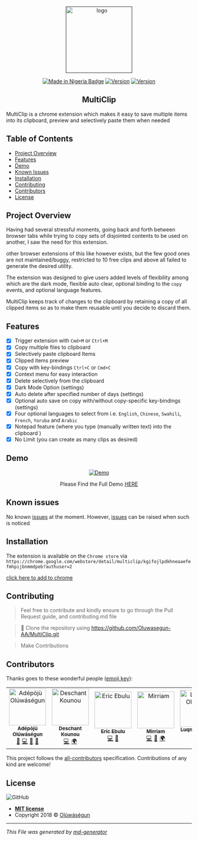 <p align="center">
  <a href="" target="">
    <img width="180" height="180" src="https://user-images.githubusercontent.com/25525765/65596963-52483e00-df98-11e9-8572-a9a27c7faf8d.png" alt="logo">
  </a>
</p>

<p align="center">
<a href="https://github.com/acekyd/made-in-nigeria"><img src="https://img.shields.io/badge/made%20in-nigeria-008751.svg?style=flat-square" alt="Made in Nigeria Badge"/></a>
<a href="https://codeclimate.com/github/Oluwasegun-AA/MultiClip/maintainability"><img src="https://api.codeclimate.com/v1/badges/c760dd1c8f7c08058e89/maintainability" alt="Version"></a>
<a href="#contributors"><img src="https://img.shields.io/badge/all_contributors-4-orange.svg?style=flat-square" alt="Version"></a>
</p>

<h2 align="center">MultiClip</h2>
MultiClip is a chrome extension which makes it easy to save multiple items into its clipboard, preview and selectively paste them when needed

## Table of Contents
* [Project Overview](#Project-Overview)
* [Features](#Features)
* [Demo](#demo)
* [Known Issues](#Known-issues)
* [Installation](#Installation)
* [Contributing](#contributing)
* [Contributors](#Contributors)
* [License](#License)

## Project Overview
Having had several stressful moments, going back and forth between browser tabs while trying to copy sets of disjointed contents to be used on another, I saw the need for this extension.

other browser extensions of this like however exists, but the few good ones are not maintained/buggy, restricted to 10 free clips and above all failed to generate the desired utility.

The extension was designed to give users added levels of flexibility among which are the dark mode, flexible auto clear, optional binding to the `copy` events, and optional language features.

MultiClip keeps track of changes to the clipboard by retaining a copy of all clipped items so as to make them reusable until you decide to discard them.


## Features
- [x] Trigger extension with `Cmd+M` or `Ctrl+M`
- [x] Copy multiple files to clipboard
- [x] Selectively paste clipboard Items
- [x] Clipped items preview
- [x] Copy with key-bindings `Ctrl+C`  or `Cmd+C`
- [x] Context menu for easy interaction
- [x] Delete selectively from the clipboard
- [x] Dark Mode Option (settings)
- [x] Auto delete after specified number of days (settings)
- [x] Optional auto save on copy with/without copy-specific key-bindings (settings)
- [x] Four optional languages to select from i.e. `English`, `Chinese`, `Swahili`, `French`, `Yoruba` and `Arabic`
- [x] Notepad feature (where you type (manually written text) into the clipboard )
- [x] No Limit (you can create as many clips as desired)

## Demo
<p align="center">
  <a href="" target="">
    <img src="https://user-images.githubusercontent.com/25525765/65558184-0795da00-df36-11e9-8b48-b064d4d42082.gif" alt="Demo">
  </a>
    <p align="center" target="_blank">Please Find the Full Demo <a href="https://youtu.be/uYmcyTXQeE4" target="_blank" >HERE</a></p>
</p>

## Known issues
No known [issues](https://github.com/Oluwasegun-AA/MultiClip/issues) at the moment. However, [issues](https://github.com/Oluwasegun-AA/MultiClip/issues) can be raised when such is noticed

## Installation
The extension is available on the `Chrome store` via `https://chrome.google.com/webstore/detail/multiclip/kgifojlpdkhneaaefefmhpijbnmmdpeb?authuser=2`

[click here to add to chrome](https://chrome.google.com/webstore/detail/multiclip/kgifojlpdkhneaaefefmhpijbnmmdpeb?authuser=2)

## Contributing
>  Feel free to contribute and kindly ensure to go through the Pull Request guide, and contributing.md file

>  👯 Clone the repository using https://github.com/Oluwasegun-AA/MultiClip.git

> Make Contributions

## Contributors
Thanks goes to these wonderful people ([emoji key](https://allcontributors.org/docs/en/emoji-key)):

<!-- ALL-CONTRIBUTORS-LIST:START - Do not remove or modify this section -->
<!-- prettier-ignore -->
<table><tr><td align="center"><a href="https://github.com/Oluwasegun-AA"><img src="https://avatars0.githubusercontent.com/u/25525765?v=4" width="100px;" alt="Adépòjù Olúwáségun"/><br /><sub><b>Adépòjù Olúwáségun</b></sub></a><br /><a href="https://github.com/Adépòjù Olúwáségun/MultiClip/issues?q=author%3AOluwasegun-AA" title="Bug reports">🐛</a> <a href="https://github.com/Adépòjù Olúwáségun/MultiClip/commits?author=Oluwasegun-AA" title="Code">💻</a> <a href="https://github.com/Adépòjù Olúwáségun/MultiClip/commits?author=Oluwasegun-AA" title="Documentation">📖</a> <a href="#maintenance-Oluwasegun-AA" title="Maintenance">🚧</a></td><td align="center"><a href="https://github.com/deschantkn"><img src="https://avatars2.githubusercontent.com/u/50397889?v=4" width="100px;" alt="Deschant Kounou"/><br /><sub><b>Deschant Kounou</b></sub></a><br /><a href="https://github.com/Adépòjù Olúwáségun/MultiClip/commits?author=deschantkn" title="Code">💻</a> <a href="#translation-deschantkn" title="Translation">🌍</a></td><td align="center"><a href="https://ekumamait.github.io/Profile/UI/"><img src="https://avatars2.githubusercontent.com/u/9946845?v=4" width="100px;" alt="Eric Ebulu"/><br /><sub><b>Eric Ebulu</b></sub></a><br /><a href="https://github.com/Adépòjù Olúwáségun/MultiClip/commits?author=ekumamait" title="Code">💻</a> <a href="#ideas-ekumamait" title="Ideas, Planning, & Feedback">🤔</a></td><td align="center"><a href="https://github.com/Mirriam-Maina"><img src="https://avatars0.githubusercontent.com/u/31400129?v=4" width="100px;" alt="Mirriam"/><br /><sub><b>Mirriam</b></sub></a><br /><a href="https://github.com/Adépòjù Olúwáségun/MultiClip/commits?author=Mirriam-Maina" title="Code">💻</a> <a href="https://github.com/Adépòjù Olúwáségun/MultiClip/commits?author=Mirriam-Maina" title="Documentation">📖</a> <a href="#translation-Mirriam-Maina" title="Translation">🌍</a></td><td align="center"><a href="https://twitter.com/codeshifu"><img src="https://avatars0.githubusercontent.com/u/5154605?v=4" width="100px;" alt="Luqman Olushi O."/><br /><sub><b>Luqman Olushi O.</b></sub></a><br /><a href="https://github.com/Adépòjù Olúwáségun/MultiClip/commits?author=codeshifu" title="Documentation">📖</a></td></tr></table>

<!-- ALL-CONTRIBUTORS-LIST:END -->
This project follows the [all-contributors](https://github.com/all-contributors/all-contributors) specification. Contributions of any kind are welcome!

## License
![GitHub](https://img.shields.io/github/license/mashape/apistatus.svg)

- **[MIT license]()**
- Copyright 2018 © <a href="https://twitter.com/Oluwasegun_AA" target="_blank">Olúwáségun</a>

***
_This File was generated by [md-generator](https://github.com/oluwasegun-AA/md-generator)_

